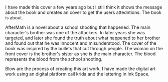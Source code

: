I have made this cover a few years ago but I still think it shows the message about the book and creates an cover to get the users attedntions. The book is about.

AfterMath is a novel about a school shooting that happened. The main character's brother was one of the attackers. In later years she was targeted, and later she found the truth about what happened to her brother and found out that he was innocent and misunderstood. The cover of the book was inspired by the bullets that cut through people. The woman on the front cover is the brother's sister as she is the main character. The blood represents the blood from the school shooting. 

Blow are the process of creating this art work, I have made the digital art work using an digital platform call krida and the lettering in Ink Space. 